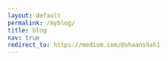 ```yaml
---
layout: default
permalink: /myblog/
title: blog
nav: true
redirect_to: https://medium.com/@shaanshah1
---
```

